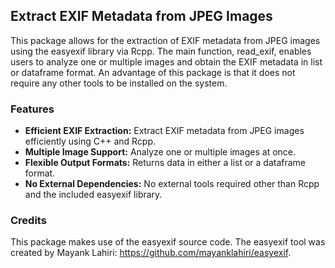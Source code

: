 ## Extract EXIF Metadata from JPEG Images

This package allows for the extraction of EXIF metadata from JPEG images using the easyexif library via Rcpp. The main function, read_exif, enables users to analyze one or multiple images and obtain the EXIF metadata in list or dataframe format. An advantage of this package is that it does not require any other tools to be installed on the system.

### Features

*	**Efficient EXIF Extraction:** Extract EXIF metadata from JPEG images efficiently using C++ and Rcpp.
*	**Multiple Image Support:** Analyze one or multiple images at once.
*	**Flexible Output Formats:** Returns data in either a list or a dataframe format.
*	**No External Dependencies:** No external tools required other than Rcpp and the included easyexif library.


### Credits

This package makes use of the easyexif source code. The easyexif tool was created by Mayank Lahiri: https://github.com/mayanklahiri/easyexif.